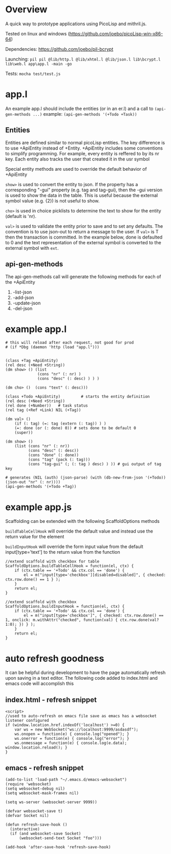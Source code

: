 # Overview

A quick way to prototype applications using PicoLisp and mithril.js.

Tested on linux and windows (https://github.com/joebo/picoLisp-win-x86-64)

Dependencies: https://github.com/joebo/pil-bcrypt

Launching: `pil pil @lib/http.l @lib/xhtml.l @lib/json.l lib\bcrypt.l lib\web.l app\app.l -main -go`

Tests: `mocha test/test.js`
# app.l

An example app.l should include the entities (or in an er.l) and a call to `(api-gen-methods ...)` example:  `(api-gen-methods '(+Todo +Task))`

## Entities

Entities are defined similar to normal picoLisp entities. The key difference is to use +ApiEntity instead of +Entity. +ApiEntity includes some conventions to simplify programming. For example, every entity is reffered to by its nr key. Each entity also tracks the user that created it in the usr symbol

Special entity methods are used to override the default behavior of +ApiEntity

`show>` is used to convert the entity to json. If the property has a corresponding "-gui" property (e.g. tag and tag-gui), then the -gui version is used to show the data in the table. This is useful because the external symbol value (e.g. {2}) is not useful to show.

`cho>` is used in choice picklists to determine the text to show for the entity (default is 'nr).

`val>` is used to validate the entity prior to save and to set any defaults. The convention is to use json-out to return a message to the user. If `val>` is T then the transaction is committed. In the example below, done is defaulted to 0 and the text representation of the external symbol is converted to the external symbol with `ext`.


## api-gen-methods

The api-gen-methods call will generate the following methods for each of the +ApiEntity

1. -list-json
1. -add-json
1. -update-json
1. -del-json


# example app.l

    # this will reload after each request, not good for prod
    # (if *Dbg (daemon 'http (load "app.l")))


    (class +Tag +ApiEntity)
    (rel desc (+Need +String))
    (dm show> () (list
                  (cons "nr" (: nr) )
                  (cons "desc" (: desc) ) ) )

    (dm cho> ()  (cons "text" (: desc)))

    (class +Todo +ApiEntity)         # starts the entity definition
    (rel desc (+Need +String))
    (rel done (+Number))   # task status
    (rel tag (+Ref +Link) NIL (+Tag))

    (dm val> ()
        (if (: tag) (=: tag (extern (: tag)) ) )
        (=: done (or (: done) 0)) # sets done to be default 0
        (super))

    (dm show> ()
        (list (cons "nr" (: nr))
              (cons "desc" (: desc))
              (cons "done" (: done))
              (cons "tag" (pack (: tag)))
              (cons "tag-gui" (; (: tag ) desc) ) )) # gui output of tag key

    # generates (NIL (auth) (json-parse) (with (db-new-from-json '(+Todo)) (json-out "nr" (: nr))))
    (api-gen-methods '(+Todo +Tag))


# example app.js

Scaffolding can be extended with the following ScaffoldOptions methods

`buildTableCellHook` will override the default <span>value</span> and instead use the return value for the element

`buildInputHook` will override the form input value from the default input[type='text'] to the return value from the function

    //extend scaffold with checkbox for table
    ScaffoldOptions.buildTableCellHook = function(el, ctx) {
        if (ctx.table == '+Todo' && ctx.col == 'done') {
            el = m("input[type='checkbox'][disabled=disabled]", { checked: ctx.row.done() == 1 } );
        } 
        return el;
    }

    //extend scaffold with checkbox
    ScaffoldOptions.buildInputHook = function(el, ctx) {
        if (ctx.table == '+Todo' && ctx.col == 'done') {
            el = m("input[type='checkbox']", { checked: ctx.row.done() == 1, onclick: m.withAttr("checked", function(val) { ctx.row.done(val?1:0); }) } );
        } 
        return el;
    }



# auto refresh goodness

It can be helpful during development to have the page automatically refresh upon saving in a text editor. The following code added to index.html and emacs code will accomplish this

## index.html - refresh snippet
    <script>
    //used to auto-refresh on emacs file save as emacs has a websocket listener configured
    if (window.location.href.indexOf('localhost') >=0) {
        var ws = new WebSocket("ws://localhost:9999/asdasdf");
        ws.onopen = function(e) { console.log("opened"); }
        ws.onerror = function(e) { console.log("error"); }
        ws.onmessage = function(e) { console.log(e.data); window.location.reload(); }
    }
  </script>

## emacs - refresh snippet

    (add-to-list 'load-path "~/.emacs.d/emacs-websocket")
    (require 'websocket)
    (setq websocket-debug nil)
    (setq websocket-mask-frames nil)

    (setq ws-server (websocket-server 9999))

    (defvar websocket-save t)
    (defvar Socket nil)

    (defun refresh-save-hook ()
      (interactive)
      (if (and websocket-save Socket)
          (websocket-send-text Socket "foo")))

    (add-hook 'after-save-hook 'refresh-save-hook)

